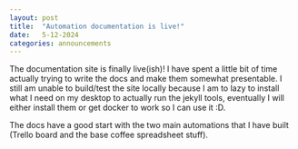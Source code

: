 ```yaml
---
layout: post
title:  "Automation documentation is live!"
date:   5-12-2024
categories: announcements
---
```


The documentation site is finally live(ish)!  I have spent a little bit of time actually trying to write the docs and make them somewhat presentable.  I still am unable to build/test the site locally because I am to lazy to install what I need on my desktop to actually run the jekyll tools, eventually I will either install them or get docker to work so I can use it :D.

The docs have a good start with the two main automations that I have built (Trello board and the base coffee spreadsheet stuff).
